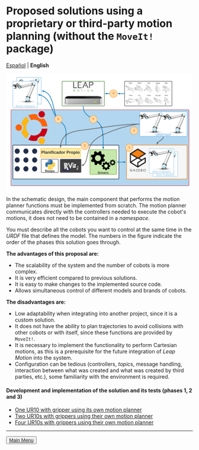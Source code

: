 # Proposed solutions using a proprietary or third-party motion planning (without the `MoveIt!` package) 

[Español](https://github.com/Serru/MultiCobot-UR10-Gripper/blob/main/doc/no-moveit-intro.md) | **English**

![image](/doc/imgs_md/Diseno-no-moveit-general-dos-cobots-leap-motion.png "Loaded the URDF model of the UR10 robot") 

In the schematic design, the main component that performs the motion planner functions must be implemented from scratch. The motion planner communicates directly with the controllers needed to execute the cobot's motions, it does not need to be contained in a *namespace*. 

You must describe all the cobots you want to control at the same time in the *URDF* file that defines the model. The numbers in the figure indicate the order of the phases this solution goes through. 

**The advantages of this proposal are:** 

- The scalability of the system and the number of cobots is more complex.
- It is very efficient compared to previous solutions.
- It is easy to make changes to the implemented source code.
- Allows simultaneous control of different models and brands of cobots. 

**The disadvantages are:** 

- Low adaptability when integrating into another project, since it is a custom solution.
- It does not have the ability to plan trajectories to avoid collisions with other cobots or with itself, since these functions are provided by `MoveIt!`.
- It is necessary to implement the functionality to perform Cartesian motions, as this is a prerequisite for the future integration of *Leap Motion* into the system.
- Configuration can be tedious (controllers, *topic*s, message handling, interaction between what was created and what was created by third parties, etc.), some familiarity with the environment is required. 

#### Development and implementation of the solution and its tests (phases 1, 2 and 3)
- [One UR10 with gripper using its own motion planner](https://github.com/Serru/MultiCobot-UR10-Gripper/blob/main/doc/no_moveit/ENG/one_arm_no_moveit.md)
- [Two UR10s with grippers using their own motion planner](https://github.com/Serru/MultiCobot-UR10-Gripper/blob/main/doc/no_moveit/ENG/two_arm_no_moveit.md)
- [Four UR10s with grippers using their own motion planner](https://github.com/Serru/MultiCobot-UR10-Gripper/blob/main/doc/no_moveit/ENG/four_arm_no_moveit.md)

---

<div>
<p align="left">
<button name="button"><a rel="license" href="https://github.com/Serru/MultiCobot-UR10-Gripper/blob/main/doc/design-eng.md"> Main Menu </a></button>
</p>
</div>
